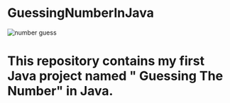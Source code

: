 # GuessingNumberInJava





![number guess](https://github.com/SridharReddy01/GuessingNumberInJava/assets/138692968/557b0f49-7147-4c14-b8fc-fe000bd5e89a)




<h1>This repository contains my first Java project named " Guessing The Number" in Java.</h1>
